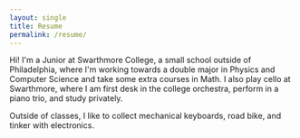 ```yaml
---
layout: single
title: Resume
permalink: /resume/
---
```


Hi! I'm a Junior at Swarthmore College, a small school outside of Philadelphia, where I'm working towards a double major in Physics and Computer Science and take some extra courses in Math. I also play cello at Swarthmore, where I am first desk in the college orchestra, perform in a piano trio, and study privately. 

Outside of classes, I like to collect mechanical keyboards, road bike, and tinker with electronics.

